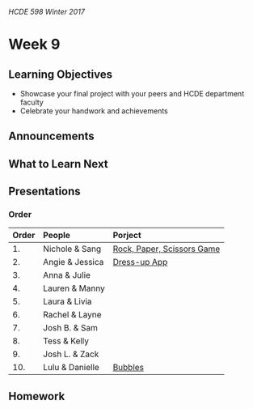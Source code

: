 _HCDE 598 Winter 2017_

# Week 9

## Learning Objectives
* Showcase your final project with your peers and HCDE department faculty
* Celebrate your handwork and achievements 

## Announcements

## What to Learn Next

## Presentations

### Order

| Order | People | Porject |
| :--- | :--- | :--- |
| 1. | Nichole & Sang | [Rock, Paper, Scissors Game](https://nicholekim.github.io/598-final/RPS/) |
| 2. | Angie & Jessica | [Dress-up App](https://angimima.github.io/hcde-final-project/Angie-Jessica-Final/) |
| 3. | Anna & Julie | |
| 4. | Lauren & Manny | |
| 5. | Laura & Livia | |
| 6. | Rachel & Layne | |
| 7. | Josh B. & Sam | |
| 8. | Tess & Kelly | |
| 9. | Josh L. & Zack | |
| 10. | Lulu & Danielle | [Bubbles](https://dteska.github.io/598_final_project/FINAL_PROJECT/index.html) |

## Homework
